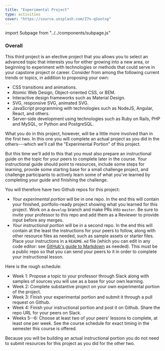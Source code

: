 ```yaml
---
title: "Experimental Project"
type: activities
cover: "https://source.unsplash.com/Z7n-qSootxg"
---
```

import Subpage from "../../components/subpage.js"

<Subpage slug="overall">

### Overall

This third project is an elective project that you allows you to select an advanced topic that interests you for either growing into a new area, or beginning to experiment with technologies or methods that could serve in your capstone project or career. Consider from among the following current trends or topics, in addition to proposing your own:

* CSS transitions and animations.
* Atomic Web Design, Object-oriented CSS, or BEM.
* Interactive design frameworks such as Material Design.
* SVG, responsive SVG, animated SVG.
* JavaScript programming with technologies such as NodeJS, Angular, React, and others.
* Server-side development using technologies such as Ruby on Rails, PHP and MySQL, or Python and PostgreSQL.

What you do in this project, however, will be a little more involved than in the first two. In this one you will complete an actual project as you did in the others---which we'll call the "Experimental Portion" of this project.

But this time we'll add to this that you must also prepare an instructional guide on the topic for your peers to complete later in the course. Your instructional guide should point to resources, include some steps for learning, provide some starting base for a small challenge project, and challenge participants to actively learn some of what you've learned by completing your guide and finishing the challenge.

You will therefore have two Github repos for this project:

- *Your experimental portion* will be in one repo. In the end this will contain your finished, portfolio-ready project showing what you learned for this project. Work on a `develop` branch and make PRs into `master`. Be sure to invite your professor to this repo and add them as a Reviewer to provide input before any merges.
- *Your instructional portion* will be in a second repo. In the end this will contain at the least the instructions for your peers to follow, along with other resource files as needed, such as sample assets or starter files. Place your instructions in a `README.md` file (which you can edit in any code editor: see [GitHub's guide to Markdown](https://guides.github.com/features/mastering-markdown/) as needed). This must be a public repo so that you can send your peers to it in order to complete your instructional lesson.

Here is the rough schedule:

* Week 1: Propose a topic to your professor through Slack along with samples of sources you will use as a base for your own learning.
* Week 2: Complete substantive project on your own experimental portion of the project.
* Week 3: Finish your experimental portion and submit it through a pull request on Github.
* Week 4: Finish your instructional portion and post it on Github. Share the repo URL for your peers on Slack.
* Weeks 5--6: Choose at least two of your peers' lessons to complete, at least one per week. See the course schedule for exact timing in the semester this course is offered.

Because you will be building an actual instructional portion you do not need to submit resources for this project as you did for the other two.

</Subpage>
